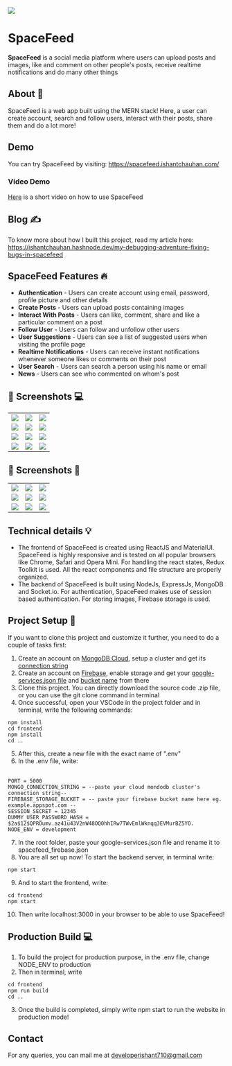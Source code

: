 ![](/screenshots/desktop/screen3.jpg)
# **SpaceFeed** 

**SpaceFeed** is a social media platform where users can upload posts and images, like and comment on other people's posts, receive realtime notifications and do many other things

## About :dart:

SpaceFeed is a web app built using the MERN stack! Here, a user can create account, search and follow users, interact with their posts, share them and do a lot more!

## Demo

You can try SpaceFeed by visiting: https://spacefeed.ishantchauhan.com/

### Video Demo

[Here](https://www.youtube.com/watch?v=qTP6rp6s57w&t=50s) is a short video on how to use SpaceFeed

## Blog ✍️
To know more about how I built this project, read my article here:
https://ishantchauhan.hashnode.dev/my-debugging-adventure-fixing-bugs-in-spacefeed

## SpaceFeed Features :fire:

- **Authentication** - Users can create account using email, password, profile picture and other details
- **Create Posts** - Users can upload posts containing images
- **Interact With Posts** - Users can like, comment, share and like a particular comment on a post
- **Follow User** - Users can follow and unfollow other users
- **User Suggestions** - Users can see a list of suggested users when visiting the profile page
- **Realtime Notifications** - Users can receive instant notifications whenever someone likes or comments on their post
- **User Search** - Users can search a person using his name or email
- **News** - Users can see who commented on whom's post


## 📸 Screenshots :computer:

|   |   |   |
|---|---|---|
|![](screenshots/desktop/screen1.jpg)| ![](screenshots/desktop/screen2.jpg) | ![](screenshots/desktop/screen3.jpg)
|![](screenshots/desktop/screen4.jpg) | ![](screenshots/desktop/screen5.jpg) |![](screenshots/desktop/screen6.jpg) 
|![](screenshots/desktop/screen7.jpg)|![](screenshots/desktop/screen8.jpg) | ![](screenshots/desktop/screen9.jpg)
|![](screenshots/desktop/screen13.jpg)| ![](screenshots/desktop/screen11.jpg) | ![](screenshots/desktop/screen12.jpg)

## 📸 Screenshots :iphone:

|   |   |   |
|---|---|---|
|![](screenshots/mobile/screen1.jpg)| ![](screenshots/mobile/screen2.jpg) | ![](screenshots/mobile/screen3.jpg)
|![](screenshots/mobile/screen4.jpg) | ![](screenshots/mobile/screen5.jpg) |![](screenshots/mobile/screen6.jpg) 
|![](screenshots/mobile/screen7.jpg)|![](screenshots/mobile/screen8.jpg) | ![](screenshots/mobile/screen11.jpg)



## Technical details :bulb:
- The frontend of SpaceFeed is created using ReactJS and MaterialUI. SpaceFeed is highly responsive and is tested on all popular browsers like Chrome, Safari and Opera Mini. For handling the react states, Redux Toolkit is used. All the react components and file structure are properly organized.
- The backend of SpaceFeed is built using NodeJs, ExpressJs, MongoDB and Socket.io. For authentication, SpaceFeed makes use of session based authentication. For storing images, Firebase storage is used.


## Project Setup :pencil:
If you want to clone this project and customize it further, you need to do a couple of tasks first:
1) Create an account on [MongoDB Cloud](https://cloud.mongodb.com/), setup a cluster and get its [connection string](https://www.mongodb.com/docs/guides/atlas/connection-string/)
2) Create an account on [Firebase](https://firebase.google.com/), enable storage and get your [google-services.json file](https://support.google.com/firebase/answer/7015592?hl=en#zippy=%2Cin-this-article) and [bucket name](https://firebase.google.com/docs/storage/admin/start) from there
3) Clone this project. You can directly download the source code .zip file, or you can use the git clone command in terminal
4) Once successful, open your VSCode in the project folder and in terminal, write the following commands:
```
npm install
cd frontend
npm install
cd ..
```
5) After this, create a new file with the exact name of ".env"
6) In the .env file, write:<br><br>

```
PORT = 5000
MONGO_CONNECTION_STRING = --paste your cloud mondodb cluster's connection string--
FIREBASE_STORAGE_BUCKET = -- paste your firebase bucket name here eg. example.appspot.com --
SESSION_SECRET = 12345
DUMMY_USER_PASSWORD_HASH = $2a$12$QPROumv.az41u43V2nW48OQ0hhIRw7TWvEmlWknqq3EVMurBZ5YO.
NODE_ENV = development
```
7) In the root folder, paste your google-services.json file and rename it to spacefeed_firebase.json
8) You are all set up now! To start the backend server, in terminal write:
```
npm start
```
9) And to start the frontend, write:
```
cd frontend
npm start
```
10) Then write localhost:3000 in your browser to be able to use SpaceFeed!
 

## Production Build :computer:
1) To build the project for production purpose, in the .env file, change NODE_ENV to production
2) Then in terminal, write 
```
cd frontend
npm run build
cd ..
```
3) Once the build is completed, simply write npm start to run the website in production mode!

## Contact
For any queries, you can mail me at developerishant710@gmail.com



